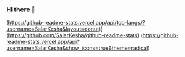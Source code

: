 ### Hi there 👋
(https://github-readme-stats.vercel.app/api/top-langs/?username=SalarKesha&layout=donut)](https://github.com/SalarKesha/github-readme-stats)
(https://github-readme-stats.vercel.app/api?username=SalarKesha&show_icons=true&theme=radical)
